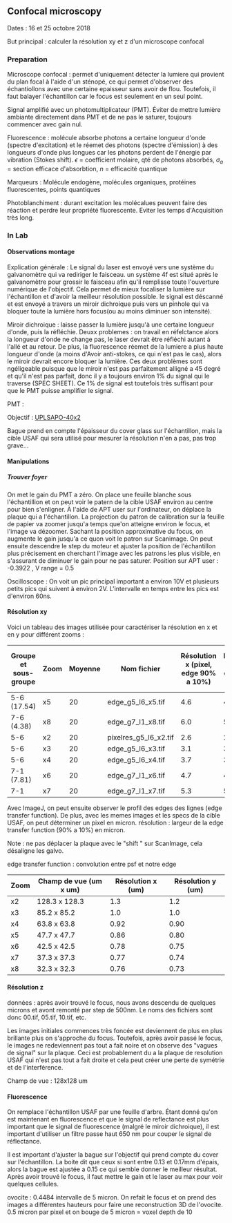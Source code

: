 ## Confocal microscopy

Dates : 16 et 25 octobre 2018

But principal : calculer la résolution xy et z d'un microscope confocal

### Preparation

Microscope confocal : permet d'uniquement détecter la lumiere qui provient du plan focal à l'aide d'un sténopé, ce qui permet d'observer des échantiollons avec une certaine epaisseur sans avoir de flou. Toutefois, il faut balayer l'échantillon car le focus est seulement en un seul point. 

Signal amplifié avec un photomultiplicateur (PMT). Éviter de mettre lumière ambiante directement dans PMT et de ne pas le saturer, toujours commencer avec gain nul.

Fluorescence : molécule absorbe photons a certaine longueur d'onde (spectre d'excitation) et le réemet des photons (spectre d'émission) à des longueurs d'onde plus longues car les photons perdent de l'énergie par vibration (Stokes shift). $\epsilon$ = coefficient molaire, qté de photons absorbés, $\sigma _a$ = section efficace d'absorbtion, $n$ = efficacité quantique

Marqueurs : Molécule endogène, molécules organiques, protéines fluorescentes, points quantiques

Photoblanchiment : durant excitation les molécalues peuvent faire des réaction et perdre leur propriété fluorescente. Eviter les temps d'Acquisition très long.

### In Lab 

#### Observations montage

Explication générale : Le signal du laser est envoyé vers une système du galvanomètre qui va rediriger le faisceau. un système 4f est situé après le galvanomètre pour grossir le faisceau afin qu'il remplisse toute l'ouverture numérique de l'objectif. Cela permet  de mieux focaliser la lumière sur l'échantillon et d'avoir la meilleur résolution possible. le signal est déscanné et est envoyé a travers un miroir dichroique puis vers un pinhole qui va bloquer toute la lumière hors focus(ou au moins diminuer son intensité). 

Miroir dichroique : laisse passer la lumière jusqu'à une certaine longueur d'onde, puis la réfléchie. Deuxx problemes : on travail en réfelctance alors la longueur d'onde ne change pas, le laser devrait être réfléchi autant à l'allé et au retour. De plus, la fluorescence réemet de la lumiere a plus haute longueur d'onde (a moins d'Avoir anti-stokes, ce qui n'est pas le cas), alors le miroir devrait encore bloquer la lumière. Ces deux problèmes sont ngéligeable puisque que le miroir n'est pas parfaitement alligné a 45 degré et qu'il n'est pas parfait, donc il y a toujours environ 1% du signal qui le traverse (SPEC SHEET). Ce 1% de signal est toutefois très suffisant pour que le PMT puisse amplifier le signal.

PMT : 

Objectif : [UPLSAPO-40x2](https://www.olympus-lifescience.com/en/objectives/uplsapo/#!cms[tab]=%2Fobjectives%2Fuplsapo%2F40x2)

Bague prend en compte l'épaisseur du cover glass sur l'échantillon, mais la cible USAF qui sera utilisé pour mesurer la résolution n'en a pas, pas trop grave...

 

#### Manipulations

##### Trouver foyer

On met le gain du PMT a zéro. On place une feuille blanche sous l'échantillion et on peut voir le patern de la cible USAF environ au centre pour bien s'enligner. À l'aide de APT user sur l'ordinateur, on déplace la plaque qui a l'échantillon. La projection du patron de calibration sur la feuille de papier va zoomer jusqu'a temps que'on atteigne environ le focus, et l'image va dézoomer. Sachant la position approximative du focus, on augmente le gain jusqu'a ce quon voit le patron sur Scanimage. On peut ensuite descendre le step du moteur et ajuster la position de l'échantillon plus précisement en cherchant l'image avec les patrons les plus visible, en s'assurant de diminuer le gain pour ne pas saturer. Position sur APT user : -0.3922 , V range = 0.5

Oscilloscope : On voit un pic principal important a environ 10V et plusieurs petits pics qui suivent à environ 2V. L'intervalle en temps entre les pics est d'environ 60ns.

#### Résolution xy

Voici un tableau des images utilisée pour caractériser la résolution en x et en y pour différent zooms :

| Groupe et sous-groupe | Zoom | Moyenne | Nom fichier           | Résolution x (pixel, edge 90% a 10%) | Résolution y (pixel, edge 90% a 10%) | Pixel pour 1 ligne + un espace |
| --------------------- | ---- | ------- | --------------------- | ------------------------------------ | ------------------------------------ | ------------------------------ |
| 5-6 (17.54)           | x5   | 20      | edge_g5_l6_x5.tif     | 4.6                                  | 4.2                                  | 94±1                           |
| 7-6 (4.38)            | x8   | 20      | edge_g7_l1_x8.tif     | 6.0                                  | 5.8                                  | 34±1                           |
| 5-6                   | x2   | 20      | pixelres_g5_l6_x2.tif | 2.6                                  | 2.4                                  | 35±1                           |
| 5-6                   | x3   | 20      | edge_g5_l6_x3.tif     | 3.1                                  | 3.0                                  | 52±1                           |
| 5-6                   | x4   | 20      | edge_g5_l6_x4.tif     | 3.7                                  | 3.6                                  | 70±1                           |
| 7-1 (7.81)            | x6   | 20      | edge_g7_l1_x6.tif     | 4.7                                  | 4.5                                  | 47±1                           |
| 7-1                   | x7   | 20      | edge_g7_l1_x7.tif     | 5.3                                  | 5.1                                  | 53±1                           |

Avec ImageJ, on peut ensuite observer le profil des edges des lignes (edge transfer function). De plus, avec les memes images et les specs de la cible USAF, on peut déterminer un pixel en micron.  résolution : largeur de la edge transfer function (90% a 10%) en micron.

Note : ne pas déplacer la plaque avec le "shift " sur ScanImage, cela désaligne les galvo.

edge transfer function : convolution entre psf et notre edge

| Zoom | Champ de vue (um x um) | Résolution x (um) | Résolution y (um) |
| ---- | ---------------------- | ----------------- | ----------------- |
| x2   | 128.3 x 128.3          | 1.3               | 1.2               |
| x3   | 85.2 x 85.2            | 1.0               | 1.0               |
| x4   | 63.8 x 63.8            | 0.92              | 0.90              |
| x5   | 47.7 x 47.7            | 0.86              | 0.80              |
| x6   | 42.5 x 42.5            | 0.78              | 0.75              |
| x7   | 37.3 x 37.3            | 0.77              | 0.74              |
| x8   | 32.3 x 32.3            | 0.76              | 0.73              |



#### Résolution z

données : après avoir trouvé le focus, nous avons descendu de quelques microns et avont remonté par step de 500nm. Le noms des fichiers sont donc 00.tif, 05.tif, 10.tif, etc.

Les images initiales commences très foncée est deviennent de plus en plus brillante plus on s'approche du focus. Toutefois, après avoir passé le focus, le images ne redeviennent pas tout a fait noire et on observe des "vagues de signal" sur la plaque. Ceci est probablement du a la plaque de resolution USAF qui n'est pas tout a fait droite et cela peut créer une perte de symétrie et de l'interférence.

Champ de vue : 128x128 um

#### Fluorescence

On remplace l'échantillon USAF par une feuille d'arbre. Étant donné qu'on est maintenant en fluorescence et que le signal de reflectance est plus important que le signal de fluorescence (malgré le miroir dichroique), il est important d'utiliser un filtre passe haut 650 nm pour couper le signal de réflectance.

Il est important d'ajuster la bague sur l'objectif qui prend compte du cover sur l'échantillon. La boite dit que ceux si sont entre 0.13 et 0.17mm d'épais, alors la bague est ajustée a 0.15 ce qui semble donner le meilleur résultat. Après avoir trouvé le focus, il faut mettre le gain et le laser au max pour voir quelques cellules.

ovocite : 0.4484 intervalle de 5 micron. On refait le focus et on prend des images a différentes hauteurs pour faire une reconstruction 3D de l'ovocite. 0.5 micron par pixel et on bouge de 5 micron = voxel depth de 10 